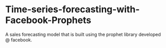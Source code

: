 # Time-series-forecasting-with-Facebook-Prophets
A sales forecasting model that is built using the prophet library developed @ facebook.

